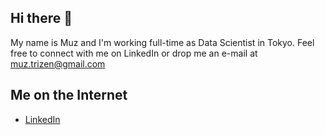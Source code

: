 ## Hi there 👋
My name is Muz and I'm working full-time as Data Scientist in Tokyo. Feel free to connect with me on LinkedIn or drop me an e-mail at muz.trizen@gmail.com

## Me on the Internet
- [LinkedIn](https://www.linkedin.com/in/ahmad-muzaffar-baharudin-970698124/)
